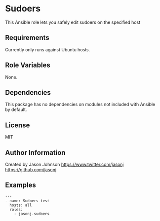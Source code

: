 Sudoers
========

This Ansible role lets you safely edit sudoers on the specified host

Requirements
------------

Currently only runs against Ubuntu hosts.

Role Variables
--------------

None.

Dependencies
------------

This package has no dependencies on modules not included with Ansible by default.

License
-------

MIT

Author Information
------------------

Created by Jason Johnson
https://www.twitter.com/jasonj
https://github.com/jasonj

Examples
--------

```
---
- name: Sudoers test
  hosts: all
  roles:
    - jasonj.sudoers
```
